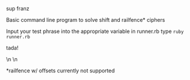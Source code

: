 sup franz

Basic command line program to solve shift and railfence* ciphers


Input your test phrase into the appropriate variable in runner.rb type ```ruby runner.rb```

tada!


\n
\n

*railfence w/ offsets currently not supported